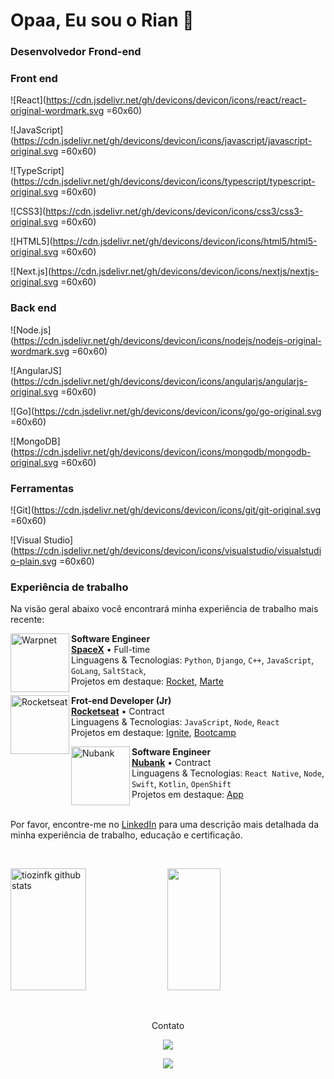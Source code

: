 # Opaa, Eu sou o Rian 👋

### Desenvolvedor Frond-end

<div>
    
### Front end 
    
![React](https://cdn.jsdelivr.net/gh/devicons/devicon/icons/react/react-original-wordmark.svg =60x60)
     
![JavaScript](https://cdn.jsdelivr.net/gh/devicons/devicon/icons/javascript/javascript-original.svg =60x60)
    
![TypeScript](https://cdn.jsdelivr.net/gh/devicons/devicon/icons/typescript/typescript-original.svg =60x60)
    
![CSS3](https://cdn.jsdelivr.net/gh/devicons/devicon/icons/css3/css3-original.svg =60x60)

![HTML5](https://cdn.jsdelivr.net/gh/devicons/devicon/icons/html5/html5-original.svg =60x60)     

![Next.js](https://cdn.jsdelivr.net/gh/devicons/devicon/icons/nextjs/nextjs-original.svg =60x60)

</div>

<div >
    
### Back end 

![Node.js](https://cdn.jsdelivr.net/gh/devicons/devicon/icons/nodejs/nodejs-original-wordmark.svg =60x60) 
     
![AngularJS](https://cdn.jsdelivr.net/gh/devicons/devicon/icons/angularjs/angularjs-original.svg =60x60)
    
![Go](https://cdn.jsdelivr.net/gh/devicons/devicon/icons/go/go-original.svg =60x60)
    
![MongoDB](https://cdn.jsdelivr.net/gh/devicons/devicon/icons/mongodb/mongodb-original.svg =60x60)
    
</div>

<div>
    
### Ferramentas
    
![Git](https://cdn.jsdelivr.net/gh/devicons/devicon/icons/git/git-original.svg =60x60)
    
![Visual Studio](https://cdn.jsdelivr.net/gh/devicons/devicon/icons/visualstudio/visualstudio-plain.svg =60x60)

</div>
 
  ### Experiência de trabalho

Na visão geral abaixo você encontrará minha experiência de trabalho mais recente:

[<img align="left" height="94px" width="94px" alt="Warpnet" src="https://www.spacex.com/static/images/share.jpg"/>](https://www.spacex.com/)

**Software Engineer** \
[**SpaceX**](https://www.spacex.com/) • Full-time \
Linguagens & Tecnologias: `Python`, `Django`, `C++`, `JavaScript`, `GoLang`, `SaltStack`,\
Projetos em destaque: [Rocket](https://www.spacex.com/), [Marte](<https://pt.wikipedia.org/wiki/Marte_(planeta)>)
<br/>

[<img align="left" height="94px" width="94px" alt="Rocketseat" src="https://yt3.ggpht.com/ytc/AKedOLQkXnYChXAHOeBQLzwhk1_BHYgUXs6ITQOakoeNoQ=s900-c-k-c0x00ffffff-no-rj"/>](https://rocketseat.com.br/)

**Frot-end Developer (Jr)** \
[**Rocketseat**](https://rocketseat.com.br/) • Contract \
Linguagens & Tecnologias: `JavaScript`, `Node`, `React`\
Projetos em destaque: [Ignite](), [Bootcamp]()
<br/>

[<img align="left" height="94px" width="94px" alt="Nubank" src="https://nubank.com.br/images/nu-icon.png?v=2"/>](https://nubank.com.br/)

**Software Engineer** \
[**Nubank**](https://nubank.com.br/) • Contract \
Linguagens & Tecnologias: `React Native`, `Node`, `Swift`, `Kotlin`, `OpenShift` \
Projetos em destaque: [App](https://nubank.com.br/)
<br/>
<br/>

Por favor, encontre-me no [LinkedIn](https://www.linkedin.com/in/put-here-your-username/) para uma descrição mais detalhada da minha experiência de trabalho, educação e certificação.

   &nbsp;
   &nbsp;
   &nbsp;
   &nbsp;
   &nbsp;
   &nbsp;
   &nbsp;
   &nbsp;
   &nbsp;
   &nbsp;

 
 <div>
 <img width="49%" height="195px" src="https://github-readme-stats.vercel.app/api?username=tiozinfk&show_icons=true&count_private=true&hide_border=true&title_color=ff91a4&icon_color=ff91a4&text_color=c9d1d9&bg_color=0d1117" alt="tiozinfk github stats" /> 
  <img width="41%" height="195px" src="https://github-readme-stats.vercel.app/api/top-langs/?username=tiozinfk&layout=compact&hide_border=true&title_color=ff91a4&text_color=ff91a4&bg_color=0d1117" />
</div>
  
   &nbsp;
   &nbsp;
   &nbsp;
   &nbsp;
   &nbsp;
   &nbsp;
   &nbsp;



<div align="center">
  
  Contato
  
<a href="https://www.linkedin.com/in/rian-moraes" target="_blank"><img src="https://img.shields.io/badge/-LinkedIn-%230077B5?style=for-the-badge&logo=linkedin&logoColor=white" target="_blank"></a>   
  
 <a href = "mailto:rianherminio2002@gmail.com"><img src="https://img.shields.io/badge/Gmail-D14836?style=for-the-badge&logo=gmail&logoColor=white" target="_blank"></a>
  
    
  
  <div/>



